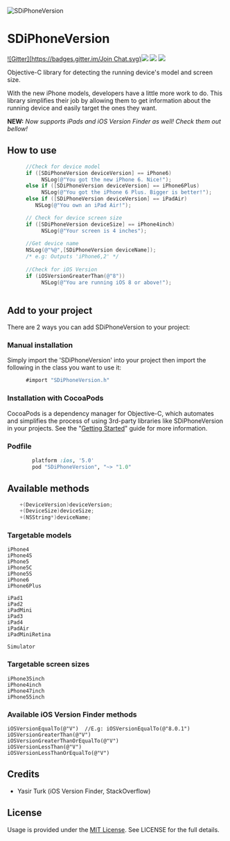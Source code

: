 ![SDiPhoneVersion](https://dl.dropboxusercontent.com/s/z8d85uw2drs9lpm/sdiphoneversion.png)

SDiPhoneVersion 
=============

[![Gitter](https://badges.gitter.im/Join Chat.svg)](https://gitter.im/sebyddd/SDiPhoneVersion?utm_source=badge&utm_medium=badge&utm_campaign=pr-badge)![](http://img.shields.io/cocoapods/v/SDiPhoneVersion.svg?style=flat)          ![](http://img.shields.io/cocoapods/p/SDiPhoneVersion.svg?style=flat)    	      ![](http://img.shields.io/cocoapods/l/SDiPhoneVersion.svg?style=flat)

Objective-C library for detecting  the running device's model and screen size.

With the new iPhone models, developers have a little more work to do. This library simplifies their job by allowing them to get information about the running device and easily target the ones they want.

**NEW:** _Now supports iPads and iOS Version Finder as well! Check them out bellow!_

## How to use
```objective-c
      //Check for device model
      if ([SDiPhoneVersion deviceVersion] == iPhone6)
           NSLog(@"You got the new iPhone 6. Nice!");
      else if ([SDiPhoneVersion deviceVersion] == iPhone6Plus)
           NSLog(@"You got the iPhone 6 Plus. Bigger is better!");
	  else if ([SDiPhoneVersion deviceVersion] == iPadAir)
      	 NSLog(@"You own an iPad Air!");

      // Check for device screen size
      if ([SDiPhoneVersion deviceSize] == iPhone4inch)
           NSLog(@"Your screen is 4 inches");
      
      //Get device name
      NSLog(@"%@",[SDiPhoneVersion deviceName]);
      /* e.g: Outputs 'iPhone6,2' */
      
      //Check for iOS Version
      if (iOSVersionGreaterThan(@"8"))
           NSLog(@"You are running iOS 8 or above!");
    
```

## Add to your project
 
There are 2 ways you can add SDiPhoneVersion to your project:
 
### Manual installation
 
 Simply import the 'SDiPhoneVersion' into your project then import the following in the class you want to use it: 
 ```objective-c
       #import "SDiPhoneVersion.h"
 ```      
### Installation with CocoaPods

CocoaPods is a dependency manager for Objective-C, which automates and simplifies the process of using 3rd-party libraries like SDiPhoneVersion in your projects. See the "[Getting Started](http://guides.cocoapods.org/syntax/podfile.html)" guide for more information.

### Podfile
```ruby
        platform :ios, '5.0'
        pod "SDiPhoneVersion", "~> "1.0"
```

      
## Available methods
```objective-c
    +(DeviceVersion)deviceVersion;
    +(DeviceSize)deviceSize;
    +(NSString*)deviceName;
```
### Targetable models
	iPhone4
    iPhone4S
    iPhone5
    iPhone5C
    iPhone5S
    iPhone6
    iPhone6Plus
    
    iPad1
    iPad2
    iPadMini
    iPad3
    iPad4
    iPadAir
    iPadMiniRetina
    
    Simulator

### Targetable screen sizes
    iPhone35inch
    iPhone4inch
    iPhone47inch
    iPhone55inch

### Available iOS Version Finder methods
    iOSVersionEqualTo(@"V")  //E.g: iOSVersionEqualTo(@"8.0.1")
    iOSVersionGreaterThan(@"V")
	iOSVersionGreaterThanOrEqualTo(@"V")
	iOSVersionLessThan(@"V")
	iOSVersionLessThanOrEqualTo(@"V")        

## Credits
- Yasir Turk (iOS Version Finder, StackOverflow)

## License
Usage is provided under the [MIT License](http://http//opensource.org/licenses/mit-license.php). See LICENSE for the full details.


